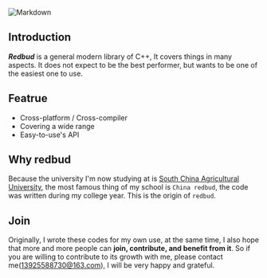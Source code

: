![Markdown](http://i1.piimg.com/594413/9f01ee5a73debe8fs.jpg)

## Introduction

***Redbud*** is a general modern library of C++, It covers things in many aspects. It does not expect to be the best performer, but wants to be one of the easiest one to use.

## Featrue

* Cross-platform / Cross-compiler
* Covering a wide range
* Easy-to-use's API

## Why redbud

Because the university I'm now studying at is [South China Agricultural University](https://zh.wikipedia.org/zh-hans/%E5%8D%8E%E5%8D%97%E5%86%9C%E4%B8%9A%E5%A4%A7%E5%AD%A6), the most famous thing of my school is `China redbud`, the code was written during my college year. This is the origin of `redbud`.

## Join

Originally, I wrote these codes for my own use, at the same time, I also hope that more and more people can **join, contribute, and benefit from it**. So if you are willing to contribute to its growth with me, please contact me(13925588730@163.com), I will be very happy and grateful.
